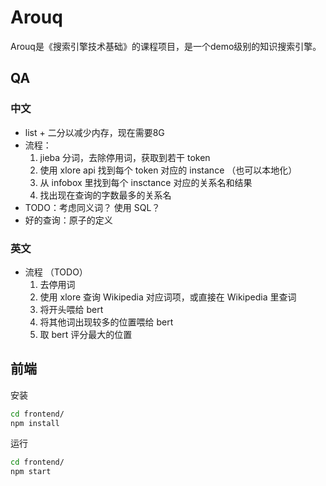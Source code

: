 # Arouq

Arouq是《搜索引擎技术基础》的课程项目，是一个demo级别的知识搜索引擎。

## QA
### 中文
* list + 二分以减少内存，现在需要8G
* 流程：
    1. jieba 分词，去除停用词，获取到若干 token
    2. 使用 xlore api 找到每个 token 对应的 instance （也可以本地化）
    3. 从 infobox 里找到每个 insctance 对应的关系名和结果
    4. 找出现在查询的字数最多的关系名
* TODO：考虑同义词？ 使用 SQL？
* 好的查询：原子的定义

### 英文
* 流程 （TODO）
    1. 去停用词
    2. 使用 xlore 查询 Wikipedia 对应词项，或直接在 Wikipedia 里查词
    3. 将开头喂给 bert
    4. 将其他词出现较多的位置喂给 bert
    5. 取 bert 评分最大的位置


## 前端

安装
```bash
cd frontend/
npm install
```

运行
```bash
cd frontend/
npm start
```